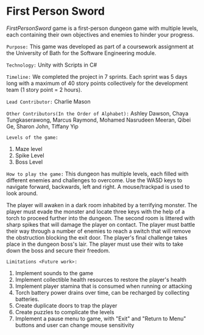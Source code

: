 # First Person Sword

_FirstPersonSword_ game is a first-person dungeon game with multiple levels, each containing their own objectives and enemies to hinder your progress.

`Purpose:`
This game was developed as part of a coursework assignment at the University of Bath for the Software Engineering module.

`Technology:`
Unity with Scripts in C#

`Timeline:`
We completed the project in 7 sprints. Each sprint was 5 days long with a maximum of 40 story points collectively for the development team (1 story point = 2 hours).

`Lead Contributor:`
Charlie Mason

`Other Contributors(In the Order of Alphabet):`
Ashley Dawson, Chaya Tungkaserawong, Marcus Raymond, Mohamed Nasrudeen Meeran, Qibei Ge, Sharon John, Tiffany Yip

`Levels of the game:`
1. Maze level
2. Spike Level
3. Boss Level

`How to play the game:`
This dungeon has multiple levels, each filled with different enemies and challenges to overcome.
Use the WASD keys to navigate forward, backwards, left and right. A mouse/trackpad is used to look around.

The player will awaken in a dark room inhabited by a terrifying monster. The player must evade the monster and locate three keys with the help of a torch to proceed further into the dungeon.
The second room is littered with sharp spikes that will damage the player on contact. The player must battle their way through a number of enemies to reach a switch that will remove the obstruction blocking the exit door.
The player's final challenge takes place in the dungeon boss's lair. The player must use their wits to take down the boss and secure their freedom.

`Limitations <Future work>:`
1. Implement sounds to the game
2. Implement collectible health resources to restore the player's health
3. Implement player stamina that is consumed when running or attacking
4. Torch battery power drains over time, can be recharged by collecting batteries.
5. Create duplicate doors to trap the player
6. Create puzzles to complicate the levels
7. Implement a pause menu to game, with "Exit" and "Return to Menu" buttons and user can change mouse sensitivity

